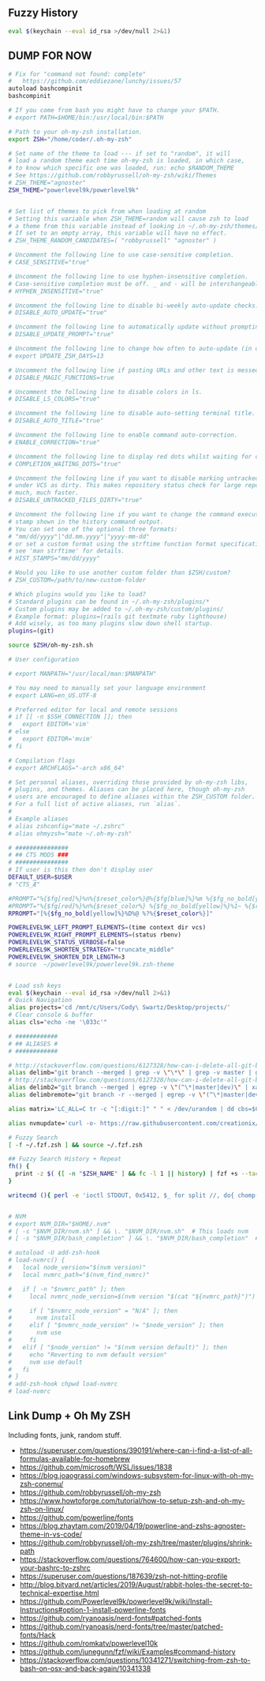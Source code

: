 
## Fuzzy History

```bash
eval $(keychain --eval id_rsa >/dev/null 2>&1)
```


## DUMP FOR NOW

```bash
# Fix for "command not found: complete"
#   https://github.com/eddiezane/lunchy/issues/57
autoload bashcompinit
bashcompinit

# If you come from bash you might have to change your $PATH.
# export PATH=$HOME/bin:/usr/local/bin:$PATH

# Path to your oh-my-zsh installation.
export ZSH="/home/coder/.oh-my-zsh"

# Set name of the theme to load --- if set to "random", it will
# load a random theme each time oh-my-zsh is loaded, in which case,
# to know which specific one was loaded, run: echo $RANDOM_THEME
# See https://github.com/robbyrussell/oh-my-zsh/wiki/Themes
# ZSH_THEME="agnoster"
ZSH_THEME="powerlevel9k/powerlevel9k"


# Set list of themes to pick from when loading at random
# Setting this variable when ZSH_THEME=random will cause zsh to load
# a theme from this variable instead of looking in ~/.oh-my-zsh/themes/
# If set to an empty array, this variable will have no effect.
# ZSH_THEME_RANDOM_CANDIDATES=( "robbyrussell" "agnoster" )

# Uncomment the following line to use case-sensitive completion.
# CASE_SENSITIVE="true"

# Uncomment the following line to use hyphen-insensitive completion.
# Case-sensitive completion must be off. _ and - will be interchangeable.
# HYPHEN_INSENSITIVE="true"

# Uncomment the following line to disable bi-weekly auto-update checks.
# DISABLE_AUTO_UPDATE="true"

# Uncomment the following line to automatically update without prompting.
# DISABLE_UPDATE_PROMPT="true"

# Uncomment the following line to change how often to auto-update (in days).
# export UPDATE_ZSH_DAYS=13

# Uncomment the following line if pasting URLs and other text is messed up.
# DISABLE_MAGIC_FUNCTIONS=true

# Uncomment the following line to disable colors in ls.
# DISABLE_LS_COLORS="true"

# Uncomment the following line to disable auto-setting terminal title.
# DISABLE_AUTO_TITLE="true"

# Uncomment the following line to enable command auto-correction.
# ENABLE_CORRECTION="true"

# Uncomment the following line to display red dots whilst waiting for completion.
# COMPLETION_WAITING_DOTS="true"

# Uncomment the following line if you want to disable marking untracked files
# under VCS as dirty. This makes repository status check for large repositories
# much, much faster.
# DISABLE_UNTRACKED_FILES_DIRTY="true"

# Uncomment the following line if you want to change the command execution time
# stamp shown in the history command output.
# You can set one of the optional three formats:
# "mm/dd/yyyy"|"dd.mm.yyyy"|"yyyy-mm-dd"
# or set a custom format using the strftime function format specifications,
# see 'man strftime' for details.
# HIST_STAMPS="mm/dd/yyyy"

# Would you like to use another custom folder than $ZSH/custom?
# ZSH_CUSTOM=/path/to/new-custom-folder

# Which plugins would you like to load?
# Standard plugins can be found in ~/.oh-my-zsh/plugins/*
# Custom plugins may be added to ~/.oh-my-zsh/custom/plugins/
# Example format: plugins=(rails git textmate ruby lighthouse)
# Add wisely, as too many plugins slow down shell startup.
plugins=(git)

source $ZSH/oh-my-zsh.sh

# User configuration

# export MANPATH="/usr/local/man:$MANPATH"

# You may need to manually set your language environment
# export LANG=en_US.UTF-8

# Preferred editor for local and remote sessions
# if [[ -n $SSH_CONNECTION ]]; then
#   export EDITOR='vim'
# else
#   export EDITOR='mvim'
# fi

# Compilation flags
# export ARCHFLAGS="-arch x86_64"

# Set personal aliases, overriding those provided by oh-my-zsh libs,
# plugins, and themes. Aliases can be placed here, though oh-my-zsh
# users are encouraged to define aliases within the ZSH_CUSTOM folder.
# For a full list of active aliases, run `alias`.
#
# Example aliases
# alias zshconfig="mate ~/.zshrc"
# alias ohmyzsh="mate ~/.oh-my-zsh"

# ###############
# ## CTS MODS ###
# ###############
# If user is this then don't display user
DEFAULT_USER=$USER
# "CTS_Æ"

#PROMPT="%{$fg[red]%}%n%{$reset_color%}@%{$fg[blue]%}%m %{$fg_no_bold[yellow]%}%1~ %{$reset_color%}%# "
#PROMPT="%{$fg[red]%}%n%{$reset_color%} %{$fg_no_bold[yellow]%}%1~ %{$reset_color%}%# "
RPROMPT="[%{$fg_no_bold[yellow]%}%D%@ %?%{$reset_color%}]"

POWERLEVEL9K_LEFT_PROMPT_ELEMENTS=(time context dir vcs)
POWERLEVEL9K_RIGHT_PROMPT_ELEMENTS=(status rbenv)
POWERLEVEL9K_STATUS_VERBOSE=false
POWERLEVEL9K_SHORTEN_STRATEGY="truncate_middle"
POWERLEVEL9K_SHORTEN_DIR_LENGTH=3
# source  ~/powerlevel9k/powerlevel9k.zsh-theme


# Load ssh keys
eval $(keychain --eval id_rsa >/dev/null 2>&1)
# Quick Navigation
alias projects='cd /mnt/c/Users/Cody\ Swartz/Desktop/projects/'
# Clear console & buffer
alias cls="echo -ne '\033c'"

# ############
# ## ALIASES #
# ############

# http://stackoverflow.com/questions/6127328/how-can-i-delete-all-git-branches-which-have-been-merged
alias delimb="git branch --merged | grep -v \"\*\" | grep -v master | grep -v dev | xargs -n 1 git branch -d"
# http://stackoverflow.com/questions/6127328/how-can-i-delete-all-git-branches-which-have-been-merged
alias delimb2="git branch --merged | egrep -v \"(^\*|master|dev)\" | xargs git branch -d"
alias delimbremote="git branch -r --merged | egrep -v \"(^\*|master|dev)\" | sed 's/origin\///' | xargs -n 1 git push --delete origin"

alias matrix='LC_ALL=C tr -c "[:digit:]" " " < /dev/urandom | dd cbs=$COLUMNS conv=unblock | GREP_COLOR="1;32" grep --color "[^ ]"'

alias nvmupdate='curl -o- https://raw.githubusercontent.com/creationix/nvm/master/install.sh | bash'

# Fuzzy Search
[ -f ~/.fzf.zsh ] && source ~/.fzf.zsh

## Fuzzy Search History + Repeat
fh() {
  print -z $( ([ -n "$ZSH_NAME" ] && fc -l 1 || history) | fzf +s --tac | sed 's/ *[0-9]* *//')
}

writecmd (){ perl -e 'ioctl STDOUT, 0x5412, $_ for split //, do{ chomp($_ = <>); $_ }' ; }


# NVM
# export NVM_DIR="$HOME/.nvm"
# [ -s "$NVM_DIR/nvm.sh" ] && \. "$NVM_DIR/nvm.sh"  # This loads nvm
# [ -s "$NVM_DIR/bash_completion" ] && \. "$NVM_DIR/bash_completion"  # This loads nvm bash_completion

# autoload -U add-zsh-hook
# load-nvmrc() {
#   local node_version="$(nvm version)"
#   local nvmrc_path="$(nvm_find_nvmrc)"

#   if [ -n "$nvmrc_path" ]; then
#     local nvmrc_node_version=$(nvm version "$(cat "${nvmrc_path}")")

#     if [ "$nvmrc_node_version" = "N/A" ]; then
#       nvm install
#     elif [ "$nvmrc_node_version" != "$node_version" ]; then
#       nvm use
#     fi
#   elif [ "$node_version" != "$(nvm version default)" ]; then
#     echo "Reverting to nvm default version"
#     nvm use default
#   fi
# }
# add-zsh-hook chpwd load-nvmrc
# load-nvmrc
```

## Link Dump + Oh My ZSH

Including fonts, junk, random stuff.

- https://superuser.com/questions/390191/where-can-i-find-a-list-of-all-formulas-available-for-homebrew
- https://github.com/microsoft/WSL/issues/1838
- https://blog.joaograssi.com/windows-subsystem-for-linux-with-oh-my-zsh-conemu/
- https://github.com/robbyrussell/oh-my-zsh
- https://www.howtoforge.com/tutorial/how-to-setup-zsh-and-oh-my-zsh-on-linux/
- https://github.com/powerline/fonts
- https://blog.zhaytam.com/2019/04/19/powerline-and-zshs-agnoster-theme-in-vs-code/
- https://github.com/robbyrussell/oh-my-zsh/tree/master/plugins/shrink-path
- https://stackoverflow.com/questions/764600/how-can-you-export-your-bashrc-to-zshrc
- https://superuser.com/questions/187639/zsh-not-hitting-profile
- http://blog.bityard.net/articles/2019/August/rabbit-holes-the-secret-to-technical-expertise.html
- https://github.com/Powerlevel9k/powerlevel9k/wiki/Install-Instructions#option-1-install-powerline-fonts
- https://github.com/ryanoasis/nerd-fonts#patched-fonts
- https://github.com/ryanoasis/nerd-fonts/tree/master/patched-fonts/Hack
- https://github.com/romkatv/powerlevel10k
- https://github.com/junegunn/fzf/wiki/Examples#command-history
- https://stackoverflow.com/questions/10341271/switching-from-zsh-to-bash-on-osx-and-back-again/10341338
